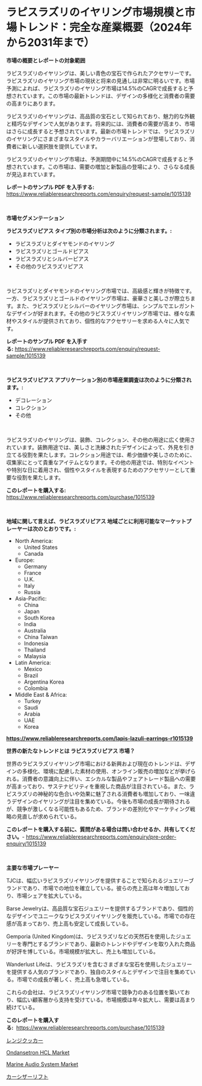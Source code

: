 <p><h1>ラピスラズリのイヤリング市場規模と市場トレンド：完全な産業概要（2024年から2031年まで）</h1></p><p><strong>市場の概要とレポートの対象範囲</strong></p>
<p><p>ラピスラズリのイヤリングは、美しい青色の宝石で作られたアクセサリーです。ラピスラズリのイヤリング市場の現状と将来の見通しは非常に明るいです。市場予測によれば、ラピスラズリのイヤリング市場は14.5%のCAGRで成長すると予想されています。この市場の最新トレンドは、デザインの多様化と消費者の需要の高まりにあります。</p><p>ラピスラズリのイヤリングは、高品質の宝石として知られており、魅力的な外観と精巧なデザインで人気があります。将来的には、消費者の需要が高まり、市場はさらに成長すると予想されています。最新の市場トレンドでは、ラピスラズリのイヤリングにさまざまなスタイルやカラーバリエーションが登場しており、消費者に新しい選択肢を提供しています。</p><p>ラピスラズリのイヤリング市場は、予測期間中に14.5%のCAGRで成長すると予想されています。この市場は、需要の増加と新製品の登場により、さらなる成長が見込まれています。</p></p>
<p><strong>レポートのサンプル PDF を入手する:</strong> <a href="https://www.reliableresearchreports.com/enquiry/request-sample/1015139">https://www.reliableresearchreports.com/enquiry/request-sample/1015139</a></p>
<p>&nbsp;</p>
<p><strong>市場セグメンテーション</strong></p>
<p><strong>ラピスラズリピアス タイプ別の市場分析は次のように分類されます。:</strong></p>
<p><ul><li>ラピスラズリとダイヤモンドのイヤリング</li><li>ラピスラズリとゴールドピアス</li><li>ラピスラズリとシルバーピアス</li><li>その他のラピスラズリピアス</li></ul></p>
<p>&nbsp;</p>
<p><p>ラピスラズリとダイヤモンドのイヤリング市場では、高級感と輝きが特徴です。一方、ラピスラズリとゴールドのイヤリング市場は、豪華さと美しさが際立ちます。また、ラピスラズリとシルバーのイヤリング市場は、シンプルでエレガントなデザインが好まれます。その他のラピスラズリイヤリング市場では、様々な素材やスタイルが提供されており、個性的なアクセサリーを求める人々に人気です。</p></p>
<p><strong>レポートのサンプル PDF を入手する:</strong>&nbsp;<a href="https://www.reliableresearchreports.com/enquiry/request-sample/1015139">https://www.reliableresearchreports.com/enquiry/request-sample/1015139</a></p>
<p>&nbsp;</p>
<p><strong> ラピスラズリピアス アプリケーション別の市場産業調査は次のように分類されます。:</strong></p>
<p><ul><li>デコレーション</li><li>コレクション</li><li>その他</li></ul></p>
<p>&nbsp;</p>
<p><p>ラピスラズリのイヤリングは、装飾、コレクション、その他の用途に広く使用されています。装飾用途では、美しさと洗練されたデザインによって、外見を引き立てる役割を果たします。コレクション用途では、希少価値や美しさのために、収集家にとって貴重なアイテムとなります。その他の用途では、特別なイベントや特別な日に着用され、個性やスタイルを表現するためのアクセサリーとして重要な役割を果たします。</p></p>
<p><strong>このレポートを購入する:</strong>&nbsp; <a href="https://www.reliableresearchreports.com/purchase/1015139">https://www.reliableresearchreports.com/purchase/1015139</a></p>
<p>&nbsp;</p>
<p><strong>地域に関して言えば、ラピスラズリピアス 地域ごとに利用可能なマーケットプレーヤーは次のとおりです。:</strong></p>
<p><ul>
    <li>
        North America:
        <ul>
            <li>United States</li>
            <li>Canada</li>
        </ul>
    </li>
    <li>
        Europe:
        <ul>
            <li>Germany</li>
            <li>France</li>
            <li>U.K.</li>
            <li>Italy</li>
            <li>Russia</li>
        </ul>
    </li>
    <li>
        Asia-Pacific:
        <ul>
            <li>China</li>
            <li>Japan</li>
            <li>South Korea</li>
            <li>India</li>
            <li>Australia</li>
            <li>China Taiwan</li>
            <li>Indonesia</li>
            <li>Thailand</li>
            <li>Malaysia</li>
        </ul>
    </li>
    <li>
        Latin America:
        <ul>
            <li>Mexico</li>
            <li>Brazil</li>
            <li>Argentina Korea</li>
            <li>Colombia</li>
        </ul>
    </li>
    <li>
        Middle East & Africa:
        <ul>
            <li>Turkey</li>
            <li>Saudi</li>
            <li>Arabia</li>
            <li>UAE</li>
            <li>Korea</li>
        </ul>
    </li>
    </ul></p>
<p><strong><a href="https://www.reliableresearchreports.com/lapis-lazuli-earrings-r1015139">https://www.reliableresearchreports.com/lapis-lazuli-earrings-r1015139</a></strong>&nbsp;</p>
<p><strong>世界の新たなトレンドとは ラピスラズリピアス 市場？</strong></p>
<p><p>世界のラピスラズリイヤリング市場における新興および現在のトレンドは、デザインの多様化、環境に配慮した素材の使用、オンライン販売の増加などが挙げられる。消費者の意識向上に伴い、エシカルな製品やフェアトレード製品への需要が高まっており、サステナビリティを重視した商品が注目されている。また、ラピスラズリの神秘的な色合いや効果に魅了される消費者も増加しており、一味違うデザインのイヤリングが注目を集めている。今後も市場の成長が期待されるが、競争が激しくなる可能性もあるため、ブランドの差別化やマーケティング戦略の見直しが求められている。</p></p>
<p><strong>このレポートを購入する前に、質問がある場合は問い合わせるか、共有してください。</strong>- <a href="https://www.reliableresearchreports.com/enquiry/pre-order-enquiry/1015139">https://www.reliableresearchreports.com/enquiry/pre-order-enquiry/1015139</a></p>
<p>&nbsp;</p>
<p><strong>主要な市場プレーヤー</strong></p>
<p><p>TJCは、幅広いラピスラズリイヤリングを提供することで知られるジュエリーブランドであり、市場での地位を確立している。彼らの売上高は年々増加しており、市場シェアを拡大している。</p><p>Barse Jewelryは、高品質な宝石ジュエリーを提供するブランドであり、個性的なデザインでユニークなラピスラズリイヤリングを販売している。市場での存在感が高まっており、売上高も安定して成長している。</p><p>Gemporia (United Kingdom)は、ラピスラズリなどの天然石を使用したジュエリーを専門とするブランドであり、最新のトレンドやデザインを取り入れた商品が好評を博している。市場規模が拡大し、売上も増加している。</p><p>Wanderlust Lifeは、ラピスラズリを含むさまざまな宝石を使用したジュエリーを提供する人気のブランドであり、独自のスタイルとデザインで注目を集めている。市場での成長が著しく、売上高も急増している。</p><p>これらの会社は、ラピスラズリイヤリング市場で競争力のある位置を築いており、幅広い顧客層から支持を受けている。市場規模は年々拡大し、需要は高まり続けている。</p></p>
<p><strong>このレポートを購入する:</strong>&nbsp;&nbsp;<a href="https://www.reliableresearchreports.com/purchase/1015139">https://www.reliableresearchreports.com/purchase/1015139</a></p>
<p><p><a href="https://medium.com/@adaming121/%E3%83%AC%E3%83%B3%E3%82%B8%E3%82%B3%E3%83%B3%E3%83%AD%E5%B8%82%E5%A0%B4-%E7%A8%AE%E9%A1%9E-%E7%94%A8%E9%80%94-%E5%9C%B0%E7%90%86%E3%81%AB%E3%82%88%E3%82%8B%E5%8C%85%E6%8B%AC%E7%9A%84%E8%A9%95%E4%BE%A1-c9a780d3aa35">レンジクッカー</a></p><p><a href="https://www.linkedin.com/pulse/ondansetron-hcl-market-size-2024-2031-global-industrial-8wq8e?trackingId=Ukl99x5tmueNXh7N%2FFKsJQ%3D%3D">Ondansetron HCL Market</a></p><p><a href="https://www.linkedin.com/pulse/marine-audio-system-market-challenges-opportunities-growth-vfltc?trackingId=xDn9m6bn2LTgxI2vjpmyiQ%3D%3D">Marine Audio System Market</a></p><p><a href="https://medium.com/@jodyomenick9056/2024%E5%B9%B4%E3%81%8B%E3%82%892031%E5%B9%B4%E3%81%BE%E3%81%A7%E3%81%AE%E6%9C%9F%E9%96%93%E3%81%AE%E3%81%9F%E3%82%81%E3%81%AE%E8%BB%8A%E3%81%AE%E3%82%B9%E3%82%AD%E3%83%A3%E3%83%AA%E3%83%95%E3%83%88%E5%B8%82%E5%A0%B4%E5%88%86%E6%9E%90%E3%81%A8%E3%82%B5%E3%82%A4%E3%82%BA%E4%BA%88%E6%B8%AC-bd1d46c6610d">カーシザーリフト</a></p></p>